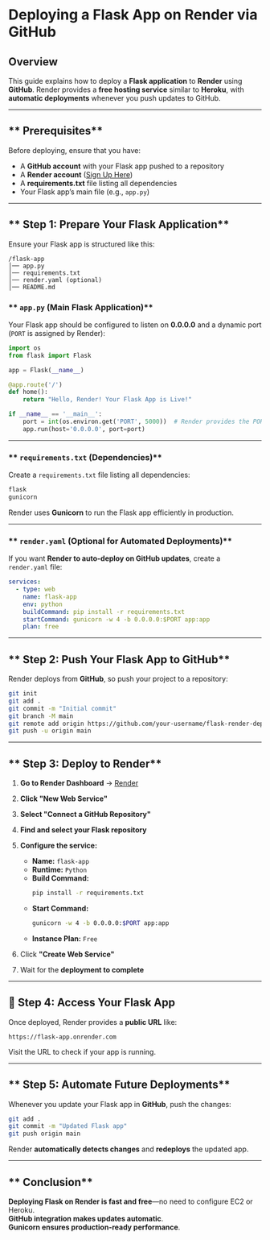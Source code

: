# **Deploying a Flask App on Render via GitHub**

## **Overview**
This guide explains how to deploy a **Flask application** to **Render** using **GitHub**. Render provides a **free hosting service** similar to **Heroku**, with **automatic deployments** whenever you push updates to GitHub.

---

## ** Prerequisites**
Before deploying, ensure that you have:
- A **GitHub account** with your Flask app pushed to a repository  
- A **Render account** ([Sign Up Here](https://render.com))  
- A **requirements.txt** file listing all dependencies  
- Your Flask app’s main file (e.g., `app.py`)

---

## ** Step 1: Prepare Your Flask Application**
Ensure your Flask app is structured like this:

```
/flask-app
│── app.py
│── requirements.txt
│── render.yaml (optional)
│── README.md
```

### ** `app.py` (Main Flask Application)**
Your Flask app should be configured to listen on **0.0.0.0** and a dynamic port (`PORT` is assigned by Render):

```python
import os
from flask import Flask

app = Flask(__name__)

@app.route('/')
def home():
    return "Hello, Render! Your Flask App is Live!"

if __name__ == '__main__':
    port = int(os.environ.get('PORT', 5000))  # Render provides the PORT variable
    app.run(host='0.0.0.0', port=port)
```

---

### ** `requirements.txt` (Dependencies)**
Create a `requirements.txt` file listing all dependencies:

```txt
flask
gunicorn
```

Render uses **Gunicorn** to run the Flask app efficiently in production.

---

### ** `render.yaml` (Optional for Automated Deployments)**
If you want **Render to auto-deploy on GitHub updates**, create a `render.yaml` file:

```yaml
services:
  - type: web
    name: flask-app
    env: python
    buildCommand: pip install -r requirements.txt
    startCommand: gunicorn -w 4 -b 0.0.0.0:$PORT app:app
    plan: free
```

---

## ** Step 2: Push Your Flask App to GitHub**
Render deploys from **GitHub**, so push your project to a repository:

```bash
git init
git add .
git commit -m "Initial commit"
git branch -M main
git remote add origin https://github.com/your-username/flask-render-deploy.git
git push -u origin main
```

---

## ** Step 3: Deploy to Render**
1. **Go to Render Dashboard** → [Render](https://dashboard.render.com/)  
2. **Click "New Web Service"**  
3. **Select "Connect a GitHub Repository"**  
4. **Find and select your Flask repository**  
5. **Configure the service:**
   - **Name:** `flask-app`
   - **Runtime:** `Python`
   - **Build Command:**  
     ```bash
     pip install -r requirements.txt
     ```
   - **Start Command:**  
     ```bash
     gunicorn -w 4 -b 0.0.0.0:$PORT app:app
     ```
   - **Instance Plan:** `Free`

6. Click **"Create Web Service"**  
7. Wait for the **deployment to complete**  

---

## **📌 Step 4: Access Your Flask App**
Once deployed, Render provides a **public URL** like:

```
https://flask-app.onrender.com
```

Visit the URL to check if your app is running.

---

## ** Step 5: Automate Future Deployments**
Whenever you update your Flask app in **GitHub**, push the changes:

```bash
git add .
git commit -m "Updated Flask app"
git push origin main
```

Render **automatically detects changes** and **redeploys** the updated app.
  

---

## ** Conclusion**
 **Deploying Flask on Render is fast and free**—no need to configure EC2 or Heroku.  
 **GitHub integration makes updates automatic**.  
 **Gunicorn ensures production-ready performance**.  

